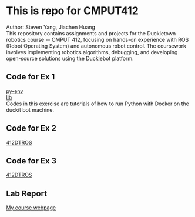 # This is repo for CMPUT412
Author: Steven Yang, Jiachen Huang <br>
This repository contains assignments and projects for the Duckietown robotics course -- CMPUT 412, focusing on hands-on experience with ROS (Robot Operating System) and autonomous robot control. The coursework involves implementing robotics algorithms, debugging, and developing open-source solutions using the Duckiebot platform.

## Code for Ex 1 
[py-env](https://github.com/StevenYang23/py_env) <br>
[lib](https://github.com/StevenYang23/lib) <br>
Codes in this exercise are tutorials of how to run Python with Docker on the duckit bot machine.

## Code for Ex 2
[412DTROS](https://github.com/StevenYang23/412_DTROS)

## Code for Ex 3
[412DTROS](https://github.com/StevenYang23/412_DTROS)

## Lab Report
[My course webpage](https://sites.google.com/view/stevenydjm412/home?authuser=0)


